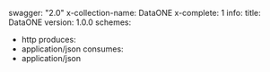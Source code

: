 swagger: "2.0"
x-collection-name: DataONE
x-complete: 1
info:
  title: DataONE
  version: 1.0.0
schemes:
- http
produces:
- application/json
consumes:
- application/json